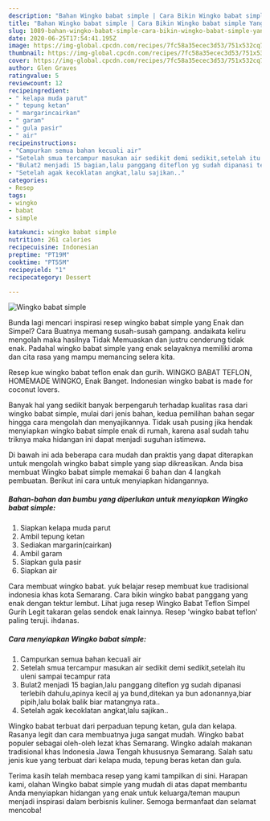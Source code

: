 ```yaml
---
description: "Bahan Wingko babat simple | Cara Bikin Wingko babat simple Yang Bikin Ngiler"
title: "Bahan Wingko babat simple | Cara Bikin Wingko babat simple Yang Bikin Ngiler"
slug: 1089-bahan-wingko-babat-simple-cara-bikin-wingko-babat-simple-yang-bikin-ngiler
date: 2020-06-25T17:54:41.195Z
image: https://img-global.cpcdn.com/recipes/7fc58a35ecec3d53/751x532cq70/wingko-babat-simple-foto-resep-utama.jpg
thumbnail: https://img-global.cpcdn.com/recipes/7fc58a35ecec3d53/751x532cq70/wingko-babat-simple-foto-resep-utama.jpg
cover: https://img-global.cpcdn.com/recipes/7fc58a35ecec3d53/751x532cq70/wingko-babat-simple-foto-resep-utama.jpg
author: Glen Graves
ratingvalue: 5
reviewcount: 12
recipeingredient:
- " kelapa muda parut"
- " tepung ketan"
- " margarincairkan"
- " garam"
- " gula pasir"
- " air"
recipeinstructions:
- "Campurkan semua bahan kecuali air"
- "Setelah smua tercampur masukan air sedikit demi sedikit,setelah itu uleni sampai tecampur rata"
- "Bulat2 menjadi 15 bagian,lalu panggang diteflon yg sudah dipanasi terlebih dahulu,apinya kecil aj ya bund,ditekan ya bun adonannya,biar pipih,lalu bolak balik biar matangnya rata.."
- "Setelah agak kecoklatan angkat,lalu sajikan.."
categories:
- Resep
tags:
- wingko
- babat
- simple

katakunci: wingko babat simple 
nutrition: 261 calories
recipecuisine: Indonesian
preptime: "PT19M"
cooktime: "PT55M"
recipeyield: "1"
recipecategory: Dessert

---
```



![Wingko babat simple](https://img-global.cpcdn.com/recipes/7fc58a35ecec3d53/751x532cq70/wingko-babat-simple-foto-resep-utama.jpg)

Bunda lagi mencari inspirasi resep wingko babat simple yang Enak dan Simpel? Cara Buatnya memang susah-susah gampang. andaikata keliru mengolah maka hasilnya Tidak Memuaskan dan justru cenderung tidak enak. Padahal wingko babat simple yang enak selayaknya memiliki aroma dan cita rasa yang mampu memancing selera kita.

Resep kue wingko babat teflon enak dan gurih. WINGKO BABAT TEFLON, HOMEMADE WINGKO, Enak Banget. Indonesian wingko babat is made for coconut lovers.

Banyak hal yang sedikit banyak berpengaruh terhadap kualitas rasa dari wingko babat simple, mulai dari jenis bahan, kedua pemilihan bahan segar hingga cara mengolah dan menyajikannya. Tidak usah pusing jika hendak menyiapkan wingko babat simple enak di rumah, karena asal sudah tahu triknya maka hidangan ini dapat menjadi suguhan istimewa.


Di bawah ini ada beberapa cara mudah dan praktis yang dapat diterapkan untuk mengolah wingko babat simple yang siap dikreasikan. Anda bisa membuat Wingko babat simple memakai 6 bahan dan 4 langkah pembuatan. Berikut ini cara untuk menyiapkan hidangannya.

<!--inarticleads1-->

##### Bahan-bahan dan bumbu yang diperlukan untuk menyiapkan Wingko babat simple:

1. Siapkan  kelapa muda parut
1. Ambil  tepung ketan
1. Sediakan  margarin(cairkan)
1. Ambil  garam
1. Siapkan  gula pasir
1. Siapkan  air


Cara membuat wingko babat. yuk belajar resep membuat kue tradisional indonesia khas kota Semarang. Cara bikin wingko babat panggang yang enak dengan tektur lembut. Lihat juga resep Wingko Babat Teflon Simpel Gurih Legit takaran gelas sendok enak lainnya. Resep &#39;wingko babat teflon&#39; paling teruji. ihdanas. 

<!--inarticleads2-->

##### Cara menyiapkan Wingko babat simple:

1. Campurkan semua bahan kecuali air
1. Setelah smua tercampur masukan air sedikit demi sedikit,setelah itu uleni sampai tecampur rata
1. Bulat2 menjadi 15 bagian,lalu panggang diteflon yg sudah dipanasi terlebih dahulu,apinya kecil aj ya bund,ditekan ya bun adonannya,biar pipih,lalu bolak balik biar matangnya rata..
1. Setelah agak kecoklatan angkat,lalu sajikan..


Wingko babat terbuat dari perpaduan tepung ketan, gula dan kelapa. Rasanya legit dan cara membuatnya juga sangat mudah. Wingko babat populer sebagai oleh-oleh lezat khas Semarang. Wingko adalah makanan tradisional khas Indonesia Jawa Tengah khususnya Semarang. Salah satu jenis kue yang terbuat dari kelapa muda, tepung beras ketan dan gula. 

Terima kasih telah membaca resep yang kami tampilkan di sini. Harapan kami, olahan Wingko babat simple yang mudah di atas dapat membantu Anda menyiapkan hidangan yang enak untuk keluarga/teman maupun menjadi inspirasi dalam berbisnis kuliner. Semoga bermanfaat dan selamat mencoba!
